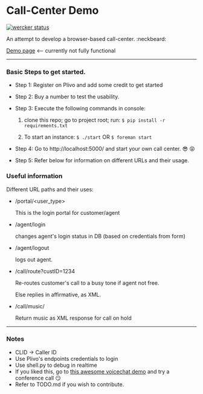 Call-Center Demo
================
[![wercker status](https://app.wercker.com/status/87d785e8ae74f2f010b036369a4ae76c/m "wercker status")](https://app.wercker.com/project/bykey/87d785e8ae74f2f010b036369a4ae76c)

An attempt to develop a browser-based call-center. :neckbeard:

[Demo page](http://callcenter1.herokuapp.com/) <-- currently not fully functional

***
### Basic Steps to get started.

* Step 1: Register on Plivo and add some credit to get started

* Step 2: Buy a number to test the usability.

* Step 3: Execute the following commands in console:

  1. clone this repo; go to project root; run:
   ``` $ pip install -r requirements.txt ```

  2. To start an instance:
       ``` $ ./start ``` 
   OR 
	``` $ foreman start ```

* Step 4: Go to http://localhost:5000/ and start your own call center. :sunglasses: :stuck_out_tongue_closed_eyes:

* Step 5: Refer below for information on different URLs and their usage.

### Useful information

Different URL paths and their uses:
 
- /portal/<user_type>
  
  This is the login portal for customer/agent

- /agent/login
  
  changes agent's login status in DB (based on credentials from form)

- /agent/logout
  
  logs out agent.
  
- /call/route?custID=1234
  
  Re-routes customer's call to a busy tone if agent not free. 

  Else replies in affirmative, as XML.

- /call/music/

  Return music as XML response for call on hold

***

### Notes

* CLID -> Caller ID
* Use Plivo's endpoints credentials to login
* Use shell.py to debug in realtime
* If you liked this, go to [this awesome voicechat demo](http://voicechatapi.com/) and try a conference call :smirk:
* Refer to TODO.md if you wish to contribute.